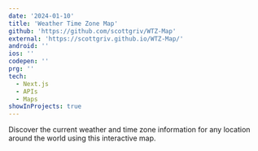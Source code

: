 ```yaml
---
date: '2024-01-10'
title: 'Weather Time Zone Map'
github: 'https://github.com/scottgriv/WTZ-Map'
external: 'https://scottgriv.github.io/WTZ-Map/'
android: ''
ios: ''
codepen: ''
prg: ''
tech:
  - Next.js
  - APIs
  - Maps
showInProjects: true
---
```


Discover the current weather and time zone information for any location around the world using this interactive map.
